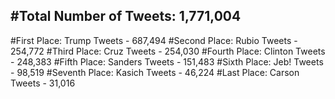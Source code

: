 #Total Number of Tweets: 1,771,004 
---
#First Place: Trump Tweets - 687,494
#Second Place: Rubio Tweets - 254,772
#Third Place: Cruz Tweets - 254,030
#Fourth Place: Clinton Tweets - 248,383
#Fifth Place: Sanders Tweets - 151,483
#Sixth Place: Jeb! Tweets - 98,519
#Seventh Place: Kasich Tweets - 46,224
#Last Place: Carson Tweets - 31,016
